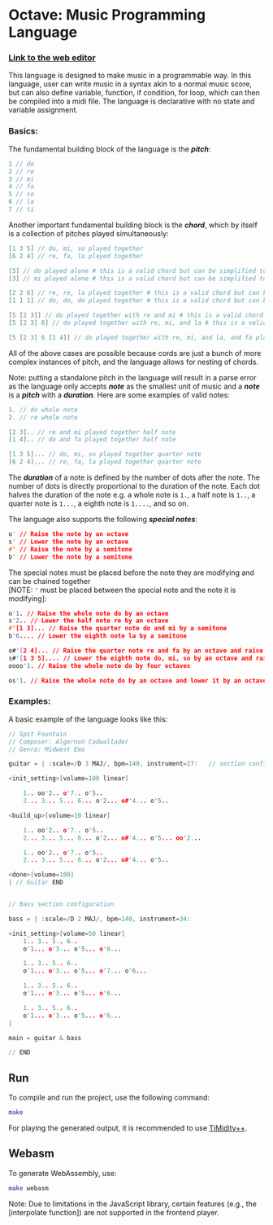 # Octave: Music Programming Language


### [Link to the web editor](https://burnham310.github.io/Octave)

This language is designed to make music in a programmable way. In this language, user can write music in a syntax akin to a normal music score, but can also define variable, function, if condition, for loop, which can then be compiled into a midi file. The language is declarative with no state and variable assignment.

### Basics:
The fundamental building block of the language is the ***pitch***:
```c
1 // do
2 // re
3 // mi
4 // fa
5 // so
6 // la
7 // ti
```
Another important fundamental building block is the ***chord***, which by itself is a collection of pitches played simultaneously:
```c
[1 3 5] // do, mi, so played together
[6 2 4] // re, fa, la played together

[5] // do played alone # this is a valid chord but can be simplified to 5
[3] // mi played alone # this is a valid chord but can be simplified to 3

[2 2 6] // re, re, la played together # this is a valid chord but can be simplified to [2 6]
[1 1 1] // do, do, do played together # this is a valid chord but can be simplified to [1] or 1

[5 [2 3]] // do played together with re and mi # this is a valid chord but can be simplified to [5 2 3]
[5 [2 3] 6] // do played together with re, mi, and la # this is a valid chord but can be simplified to [5 2 3 6]

[5 [2 3] 6 [1 4]] // do played together with re, mi, and la, and fa played together with do # this is a valid chord but can be simplified to [5 2 3 6 1 4]
```
All of the above cases are possible because cords are just a bunch of more complex instances of pitch, and the language allows for nesting of chords.

Note: putting a standalone pitch in the language will result in a parse error as the language only accepts ***note*** as the smallest unit of music and a ***note*** is a ***pitch*** with a ***duration***.
Here are some examples of valid notes:
```c
1. // do whole note
2. // re whole note

[2 3].. // re and mi played together half note
[1 4].. // do and fa played together half note

[1 3 5]... // do, mi, so played together quarter note
[6 2 4]... // re, fa, la played together quarter note
```
The ***duration*** of a note is defined by the number of dots after the note. The number of dots is directly proportional to the duration of the note. Each dot halves the duration of the note e.g. a whole note is `1.`, a half note is `1..`, a quarter note is `1...`, a eighth note is `1....`, and so on.

The language also supports the following ***special notes***:
```c
o' // Raise the note by an octave
s' // Lower the note by an octave
#' // Raise the note by a semitone
b' // Lower the note by a semitone
```
The special notes must be placed before the note they are modifying and can be chained together  
[NOTE: `'` must be placed between the special note and the note it is modifying]:
```c
o'1. // Raise the whole note do by an octave
s'2.. // Lower the half note re by an octave
#'[1 3]... // Raise the quarter note do and mi by a semitone
b'6.... // Lower the eighth note la by a semitone

o#'[2 4]... // Raise the quarter note re and fa by an octave and raise it by a semitone
s#'[1 3 5].... // Lower the eighth note do, mi, so by an octave and raise it by a semitone
oooo'1. // Raise the whole note do by four octaves

os'1. // Raise the whole note do by an octave and lower it by an octave # this is a valid note but can be simplified to 1.
```

### Examples:
A basic example of the language looks like this:

```c
// Spit Fountain
// Composer: Algernon Cadwallader 
// Genra: Midwest Emo

guitar = | :scale=/D 3 MAJ/, bpm=140, instrument=27:   // section configuration

<init_setting>[volume=100 linear]

    1.. oo'2.. o'7.. o'5..
    2... 3... 5... 6... o'2... o#'4... o'5..

<build_up>[volume=10 linear]

    1.. oo'2.. o'7.. o'5.. 
    2... 3... 5... 6... o'2... o#'4... o'5... oo'2...

    1.. oo'2.. o'7.. o'5.. 
    2... 3... 5... 6... o'2... o#'4... o'5..

<done>[volume=100]
| // Guitar END


// Bass section configuration

bass = | :scale=/D 2 MAJ/, bpm=140, instrument=34:  

<init_setting>[volume=50 linear]
    1.. 3.. 5.. 6..
    o'1... o'3... o'5... o'6...

    1.. 3.. 5.. 6..
    o'1... o'3... o'5... o'7... o'6...

    1.. 3.. 5.. 6..
    o'1... o'3... o'5... o'6...

    1.. 3.. 5.. 6..
    o'1... o'3... o'5... o'6...
|

main = guitar & bass

// END
```

## Run

To compile and run the project, use the following command:

```bash
make
```
For playing the generated output, it is recommended to use [TiMidity++](https://timidity.sourceforge.net/).

## Webasm

To generate WebAssembly, use:
```bash
make webasm
```
Note: Due to limitations in the JavaScript library, certain features (e.g., the [interpolate function]) are not supported in the frontend player.

